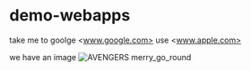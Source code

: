 # demo-webapps

take me to goolge <www.google.com>
use <www.apple.com>

we have an image ![AVENGERS](https://i.etsystatic.com/20369072/r/il/16828c/1947987879/il_1588xN.1947987879_f2pw.jpg)
merry_go_round
